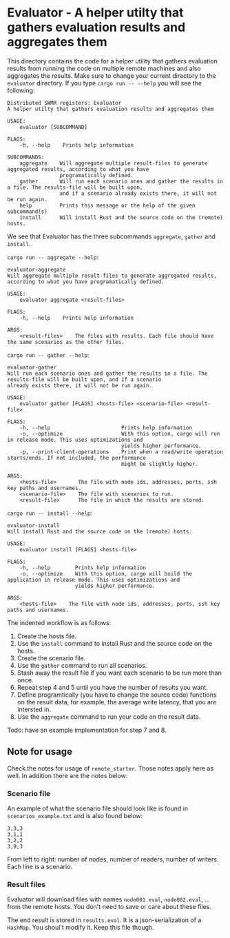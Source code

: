 
# Evaluator - A helper utilty that gathers evaluation results and aggregates them

This directory contains the code for a helper utility that gathers evaluation results from running the code on multiple remote machines and also aggregates the results. Make sure to change your current directory to the `evaluator` directory. If you type `cargo run -- --help` you will see the following:

```
Distributed SWMR registers: Evaluator 
A helper utilty that gathers evaluation results and aggregates them

USAGE:
    evaluator [SUBCOMMAND]

FLAGS:
    -h, --help    Prints help information

SUBCOMMANDS:
    aggregate    Will aggregate multiple result-files to generate aggregated results, according to what you have
                 programatically defined.
    gather       Will run each scenario ones and gather the results in a file. The results-file will be built upon,
                 and if a scenario already exists there, it will not be run again.
    help         Prints this message or the help of the given subcommand(s)
    install      Will install Rust and the source code on the (remote) hosts.
```

We see that Evaluator has the three subcommands `aggregate`, `gather` and `install`.

`cargo run -- aggregate --help`:

```
evaluator-aggregate 
Will aggregate multiple result-files to generate aggregated results, according to what you have programatically defined.

USAGE:
    evaluator aggregate <result-files>

FLAGS:
    -h, --help    Prints help information

ARGS:
    <result-files>    The files with results. Each file should have the same scenarios as the other files.
```

`cargo run -- gather --help`:

```
evaluator-gather 
Will run each scenario ones and gather the results in a file. The results-file will be built upon, and if a scenario
already exists there, it will not be run again.

USAGE:
    evaluator gather [FLAGS] <hosts-file> <scenario-file> <result-file>

FLAGS:
    -h, --help                       Prints help information
    -o, --optimize                   With this option, cargo will run in release mode. This uses optimizations and
                                     yields higher performance.
    -p, --print-client-operations    Print when a read/write operation starts/ends. If not included, the performance
                                     might be slightly higher.

ARGS:
    <hosts-file>       The file with node ids, addresses, ports, ssh key paths and usernames.
    <scenario-file>    The file with scenarios to run.
    <result-file>      The file in which the results are stored.
```

`cargo run -- install --help`:

```
evaluator-install 
Will install Rust and the source code on the (remote) hosts.

USAGE:
    evaluator install [FLAGS] <hosts-file>

FLAGS:
    -h, --help        Prints help information
    -o, --optimize    With this option, cargo will build the application in release mode. This uses optimizations and
                      yields higher performance.

ARGS:
    <hosts-file>    The file with node ids, addresses, ports, ssh key paths and usernames.
```

The indented workflow is as follows:

1. Create the hosts file.
2. Use the `install` command to install Rust and the source code on the hosts.
3. Create the scenario file.
4. Use the `gather` command to run all scenarios.
5. Stash away the result file if you want each scenario to be run more than once.
6. Repeat step 4 and 5 until you have the number of results you want.
7. Define programtically (you have to change the source code) functions on the result data, for example, the average write latency, that you are intersted in.
8. Use the `aggregate` command to run your code on the result data.

Todo: have an example implementation for step 7 and 8.

## Note for usage

Check the notes for usage of `remote_starter`. Those notes apply here as well. In addition there are the notes below:

### Scenario file

An example of what the scenario file should look like is found in `scenarios_example.txt` and is also found below:

```
3,3,3
3,1,1
3,2,2
3,0,3
```

From left to right: number of nodes, number of readers, number of writers. Each line is a scenario.

### Result files

Evaluator will download files with names `node001.eval`, `node002.eval`, ... from the remote hosts. You don't need to save or care about these files.

The end result is stored in `results.eval`. It is a json-serialization of a `HashMap`. You shoul't modify it. Keep this file though.
